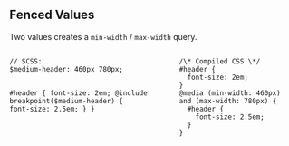 ## Fenced Values

Two values creates a <code>min-width</code> / <code>max-width</code> query.

<div class="columns">
  <div><pre><code class="language-scss">// SCSS:
$medium-header: 460px 780px;

#header {
  font-size: 2em;
  @include breakpoint($medium-header) {
    font-size: 2.5em;
  }
}
</code></pre></div>
  <div><pre><code class="language-css">/\* Compiled CSS \*/
#header {
  font-size: 2em;
}
@media (min-width: 460px) and (max-width: 780px) {
  #header {
    font-size: 2.5em;
  }
}
</code></pre></div>
</div>
